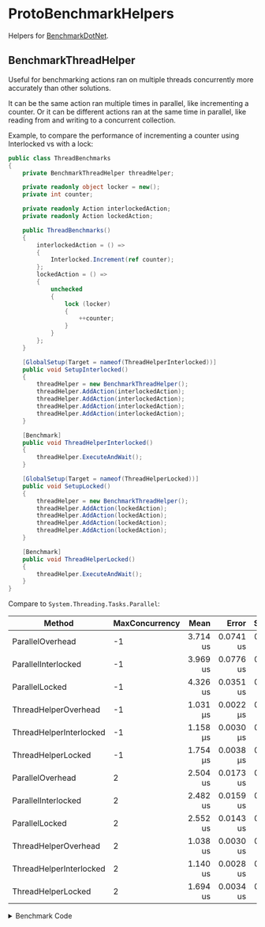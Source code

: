 ﻿# ProtoBenchmarkHelpers
Helpers for [BenchmarkDotNet](https://github.com/dotnet/BenchmarkDotNet).

## BenchmarkThreadHelper

Useful for benchmarking actions ran on multiple threads concurrently more accurately than other solutions.

It can be the same action ran multiple times in parallel, like incrementing a counter. Or it can be different actions ran at the same time in parallel, like reading from and writing to a concurrent collection.

Example, to compare the performance of incrementing a counter using Interlocked vs with a lock:

```cs
public class ThreadBenchmarks
{
    private BenchmarkThreadHelper threadHelper;

    private readonly object locker = new();
    private int counter;

    private readonly Action interlockedAction;
    private readonly Action lockedAction;

    public ThreadBenchmarks()
    {
        interlockedAction = () =>
        {
            Interlocked.Increment(ref counter);
        };
        lockedAction = () =>
        {
            unchecked
            {
                lock (locker)
                {
                    ++counter;
                }
            }
        };
    }

    [GlobalSetup(Target = nameof(ThreadHelperInterlocked))]
    public void SetupInterlocked()
    {
        threadHelper = new BenchmarkThreadHelper();
        threadHelper.AddAction(interlockedAction);
        threadHelper.AddAction(interlockedAction);
        threadHelper.AddAction(interlockedAction);
        threadHelper.AddAction(interlockedAction);
    }

    [Benchmark]
    public void ThreadHelperInterlocked()
    {
        threadHelper.ExecuteAndWait();
    }

    [GlobalSetup(Target = nameof(ThreadHelperLocked))]
    public void SetupLocked()
    {
        threadHelper = new BenchmarkThreadHelper();
        threadHelper.AddAction(lockedAction);
        threadHelper.AddAction(lockedAction);
        threadHelper.AddAction(lockedAction);
        threadHelper.AddAction(lockedAction);
    }

    [Benchmark]
    public void ThreadHelperLocked()
    {
        threadHelper.ExecuteAndWait();
    }
}
```

Compare to `System.Threading.Tasks.Parallel`:

|                  Method | MaxConcurrency |     Mean |     Error |    StdDev | Allocated |
|------------------------ |--------------- |---------:|----------:|----------:|----------:|
|        ParallelOverhead |             -1 | 3.714 us | 0.0741 us | 0.1015 us |     575 B |
|     ParallelInterlocked |             -1 | 3.969 us | 0.0776 us | 0.0924 us |     578 B |
|          ParallelLocked |             -1 | 4.326 us | 0.0351 us | 0.0293 us |     585 B |
|    ThreadHelperOverhead |             -1 | 1.031 μs | 0.0022 μs | 0.0020 μs |         - |
| ThreadHelperInterlocked |             -1 | 1.158 μs | 0.0030 μs | 0.0025 μs |         - |
|      ThreadHelperLocked |             -1 | 1.754 μs | 0.0038 μs | 0.0036 μs |         - |
|        ParallelOverhead |              2 | 2.504 us | 0.0173 us | 0.0153 us |   1,344 B |
|     ParallelInterlocked |              2 | 2.482 us | 0.0159 us | 0.0133 us |   1,344 B |
|          ParallelLocked |              2 | 2.552 us | 0.0143 us | 0.0127 us |   1,344 B |
|    ThreadHelperOverhead |              2 | 1.038 us | 0.0030 us | 0.0027 us |         - |
| ThreadHelperInterlocked |              2 | 1.140 us | 0.0028 us | 0.0025 us |         - |
|      ThreadHelperLocked |              2 | 1.694 us | 0.0034 us | 0.0032 us |         - |

<details><summary>Benchmark Code</summary>
<p>

```cs
class Program
{
    public static void Main(string[] args)
    {
        BenchmarkRunner.Run<ThreadBenchmarks>();
    }
}

[MemoryDiagnoser(false)]
public class ThreadBenchmarks
{
    [Params(-1, 2)]
    public int MaxConcurrency { get; set; }

    private BenchmarkThreadHelper threadHelper;
    private ParallelOptions parallelOptions;

    private readonly object locker = new();
    private int counter;

    private readonly Action interlockedAction;
    private readonly Action lockedAction;
    private readonly Action overheadAction = () => { };

    public ThreadBenchmarks()
    {
        interlockedAction = () =>
        {
            Interlocked.Increment(ref counter);
        };
        lockedAction = () =>
        {
            unchecked
            {
                lock (locker)
                {
                    ++counter;
                }
            }
        };
    }


    [GlobalSetup(Targets = new[] { nameof(ParallelOverhead), nameof(ParallelInterlocked), nameof(ParallelLocked) })]
    public void SetupParallelOptions()
    {
        parallelOptions = new ParallelOptions() { MaxDegreeOfParallelism = MaxConcurrency };
    }

    [Benchmark]
    public void ParallelOverhead()
    {
        Parallel.Invoke(parallelOptions,
            overheadAction,
            overheadAction,
            overheadAction,
            overheadAction);
    }

    [Benchmark]
    public void ParallelInterlocked()
    {
        Parallel.Invoke(parallelOptions,
            interlockedAction,
            interlockedAction,
            interlockedAction,
            interlockedAction);
    }

    [Benchmark]
    public void ParallelLocked()
    {
        Parallel.Invoke(parallelOptions,
            lockedAction,
            lockedAction,
            lockedAction,
            lockedAction);
    }

    [GlobalSetup(Target = nameof(ThreadHelperOverhead))]
    public void SetupOverhead()
    {
        threadHelper = new BenchmarkThreadHelper();
        threadHelper.AddAction(overheadAction);
        threadHelper.AddAction(overheadAction);
        threadHelper.AddAction(overheadAction);
        threadHelper.AddAction(overheadAction);
    }

    [Benchmark]
    public void ThreadHelperOverhead()
    {
        threadHelper.ExecuteAndWait();
    }

    [GlobalSetup(Target = nameof(ThreadHelperInterlocked))]
    public void SetupInterlocked()
    {
        threadHelper = new BenchmarkThreadHelper();
        threadHelper.AddAction(interlockedAction);
        threadHelper.AddAction(interlockedAction);
        threadHelper.AddAction(interlockedAction);
        threadHelper.AddAction(interlockedAction);
    }

    [Benchmark]
    public void ThreadHelperInterlocked()
    {
        threadHelper.ExecuteAndWait();
    }

    [GlobalSetup(Target = nameof(ThreadHelperLocked))]
    public void SetupLocked()
    {
        threadHelper = new BenchmarkThreadHelper();
        threadHelper.AddAction(lockedAction);
        threadHelper.AddAction(lockedAction);
        threadHelper.AddAction(lockedAction);
        threadHelper.AddAction(lockedAction);
    }

    [Benchmark]
    public void ThreadHelperLocked()
    {
        threadHelper.ExecuteAndWait();
    }
}
```

</p>
</details>

